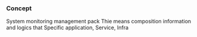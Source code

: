 
### Concept 

System monitoring management pack 
Thie means composition information and logics that 
Specific application, Service, Infra  

